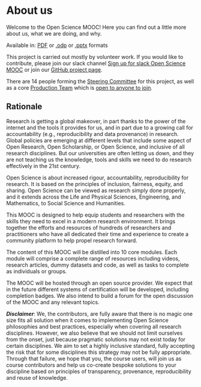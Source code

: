 # About us

Welcome to the Open Science MOOC! Here you can find out a little more about us, what we are doing, and why.

<p align="center">
<object type="application/pdf"
    data="https://github.com/OpenScienceMOOC/Main/blob/master/MOOC_presentation.pdf"
    width="640"
    height="400">
</object>
</p>

<p align="center">
<footer>Available in: <a href="https://github.com/OpenScienceMOOC/Main/blob/master/MOOC_presentation.pdf">PDF</a> or <a href="https://github.com/OpenScienceMOOC/Main/blob/master/MOOC_presentation.odp">.odp</a> or <a href="https://github.com/OpenScienceMOOC/Main/blob/master/MOOC_presentation.pptx">.pptx</a> formats </footer>
</p>

This project is carried out mostly by volunteer work. If you would like to contribute, please join our slack channel [Sign up for slack Open Science MOOC](https://openmooc-ers-slackin.herokuapp.com/) or join our [GitHub project page](https://github.com/OpenScienceMOOC).

There are 14 people forming the [Steering Committee](https://opensciencemooc.github.io/site/People/#steering) for this project, as well as a core [Production Team](https://opensciencemooc.github.io/site/People/#production) which is [open to anyone to join](https://github.com/OpenScienceMOOC/site#how-to-add-a-person-to-be-listedrendered-on-the-website).

## Rationale

Research is getting a global makeover, in part thanks to the power of the internet and the tools it provides for us, and in part due to a growing call for accountability (e.g., reproducibility and data provenance) in research. Global policies are emerging at different levels that include some aspect of Open Research, Open Scholarship, or Open Science, and inclusive of all research disciplines. But our universities are often letting us down, and they are not teaching us the knowledge, tools and skills we need to do research effectively in the 21st century.

Open Science is about increased rigour, accountability, reproducibility for research. It is based on the principles of inclusion, fairness, equity, and sharing. Open Science can be viewed as research simply done properly, and it extends across the Life and Physical Sciences, Engineering, and Mathematics, to Social Science and Humanities.

This MOOC is designed to help equip students and researchers with the skills they need to excel in a modern research environment. It brings together the efforts and resources of hundreds of researchers and practitioners who have all dedicated their time and experience to create a community platform to help propel research forward.

The content of this MOOC will be distilled into 10 core modules. Each module will comprise a complete range of resources including videos, research articles, dummy datasets and code, as well as tasks to complete as individuals or groups.

The MOOC will be hosted through an open source provider. We expect that in the future different systems of certification will be developed, including completion badges. We also intend to build a forum for the open discussion of the MOOC and any relevant topics.

**_Disclaimer_**: We, the contributors, are fully aware that there is no magic one size fits all solution when it comes to implementing Open Science philosophies and best practices, especially when covering all research disciplines. However, we also believe that we should not limit ourselves from the onset, just because pragmatic solutions may not exist today for certain disciplines. We aim to set a highly inclusive standard, fully accepting the risk that for some disciplines this strategy may not be fully appropriate. Through that failure, we hope that you, the course users, will join us as course contributors and help us co-create bespoke solutions to your discipline based on principles of transparency, provenance, reproducibility and reuse of knowledge.
